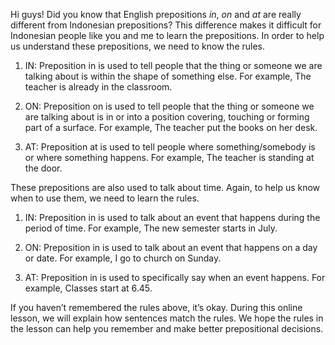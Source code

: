 Hi guys! Did you know that English prepositions *in*, *on* and *at* are really different from Indonesian prepositions? This difference makes it difficult for Indonesian people like you and me to learn the prepositions. In order to help us understand these prepositions, we need to know the rules.

1. IN: Preposition in is used to tell people that the thing or someone we are talking about is within the shape of something else. For example, The teacher is already in the classroom.

2. ON: Preposition on is used to tell people that the thing or someone we are talking about is in or into a position covering, touching or forming part of a surface. For example, The teacher put the books on her desk.

3. AT: Preposition at is used to tell people where something/somebody is or where something happens. For example, The teacher is standing at the door.
 
These prepositions are also used to talk about time. Again, to help us know when to use them, we need to learn the rules.
 
1. IN: Preposition in is used to talk about an event that happens during the period of time. For example, The new semester starts in July.

2. ON: Preposition in is used to talk about an event that happens on a day or date. For example, I go to church on Sunday.

3. AT: Preposition in is used to specifically say when an event happens. For example, Classes start at 6.45.
 
If you haven’t remembered the rules above, it’s okay. During this online lesson, we will explain how sentences match the rules. We hope the rules in the lesson can help you remember and make better prepositional decisions.